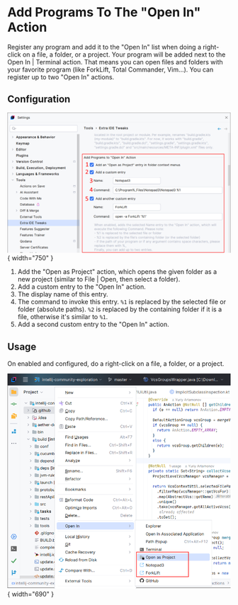 <show-structure for="chapter,procedure,tab,def"/>

# Add Programs To The "Open In" Action

Register any program and add it to the "Open In" list when doing a right-click on a file, a folder, or a project. Your program will be added next to the <ui-path>Open In | Terminal</ui-path> action. That means you can open files and folders with your favorite program (like ForkLift, Total Commander, Vim...). You can register up to two "Open In" actions.

## Configuration

![](../../images/extra-ide-tweaks/extra-ide-tweaks-add-programs-to-open-in-cfg.png){ width="750" }

1. Add the "Open as Project" action, which opens the given folder as a new project (similar to <ui-path>File | Open</ui-path>, then select a folder).
2. Add a custom entry to the "Open In" action.
3. The display name of this entry. 
4. The command to invoke this entry. `%1` is replaced by the selected file or folder (absolute paths). `%2` is replaced by the containing folder if it is a file, otherwise it's similar to `%1`.
5. Add a second custom entry to the "Open In" action.

## Usage

On enabled and configured, do a right-click on a file, a folder, or a project.

![](../../images/extra-ide-tweaks/extra-ide-tweaks-add-programs-to-open-in.png){ width="690" }
